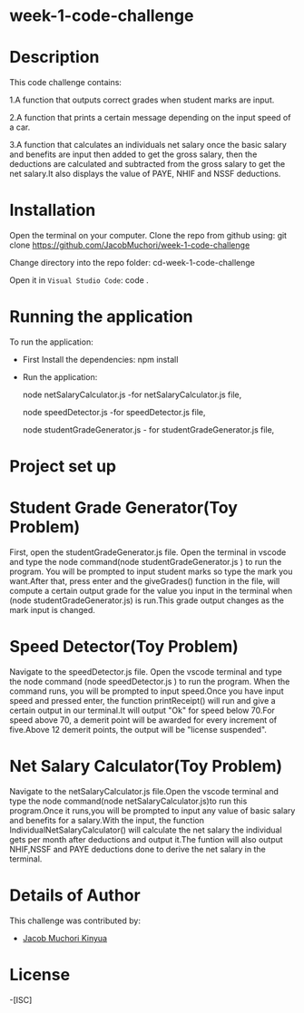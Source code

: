 # week-1-code-challenge

# Description
This code challenge contains:

1.A function that outputs correct grades when student marks are input.

2.A function that prints a certain message depending on the input speed of a car.

3.A function that calculates an individuals net salary once the basic salary and benefits are input then added to get the gross salary, then the deductions are calculated and subtracted from the gross salary to get the net salary.It also displays the value of PAYE, NHIF and NSSF deductions.

# Installation
Open the terminal on your computer.
Clone the repo from github using:
  git clone https://github.com/JacobMuchori/week-1-code-challenge

Change directory into the repo folder:
  cd-week-1-code-challenge

Open it in ``Visual Studio Code``:
  code .

# Running the application
To run the application:

- First Install the dependencies:
  npm install

- Run the application:

  node netSalaryCalculator.js -for netSalaryCalculator.js file,

  node speedDetector.js -for speedDetector.js file,

  node studentGradeGenerator.js - for studentGradeGenerator.js file,


# Project set up
  # Student Grade Generator(Toy Problem)
First, open the studentGradeGenerator.js file. Open the terminal in vscode and type the node command(node studentGradeGenerator.js ) to run the program. You will be prompted to input student marks so type the mark you want.After that, press enter and the giveGrades() function in the file, will compute a certain output grade for the value you input in the terminal when (node studentGradeGenerator.js) is run.This grade output changes as the mark input is changed.
 
  # Speed Detector(Toy Problem)
Navigate to the speedDetector.js file. Open the vscode terminal and type the node command (node speedDetector.js ) to run the program. When the command runs, you will be prompted to input speed.Once you have input speed and pressed enter, the function printReceipt() will run and give a certain output in our terminal.It will output "Ok" for speed below 70.For speed above 70, a demerit point will be awarded for every increment of five.Above 12 demerit points, the output will be "license suspended".

 # Net Salary Calculator(Toy Problem)
Navigate to the netSalaryCalculator.js file.Open the vscode terminal and type the node command(node netSalaryCalculator.js)to run this program.Once it runs,you will be prompted to input any value of basic salary and benefits for a salary.With the input, the function IndividualNetSalaryCalculator() will calculate the net salary the individual gets per month after deductions and output it.The funtion will also output NHIF,NSSF and PAYE deductions done to derive the net salary in the terminal.


# Details of Author
 This challenge was contributed by:
- [Jacob Muchori Kinyua](https://github.com/JacobMuchori)

# License
-[ISC]